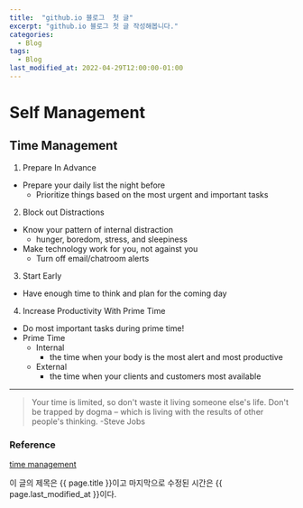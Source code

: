```yaml
---
title:  "github.io 블로그  첫 글"
excerpt: "github.io 블로그 첫 글 작성해봅니다."
categories:
  - Blog
tags:
  - Blog
last_modified_at: 2022-04-29T12:00:00-01:00 
---
```


# **Self Management**
## Time Management
1. Prepare In Advance
- Prepare your daily list the night before
  - Prioritize things based on the most urgent and important tasks
2. Block out Distractions
- Know your pattern of internal distraction
  - hunger, boredom, stress, and sleepiness
- Make technology work for you, not against you
  - Turn off email/chatroom alerts
3. Start Early
- Have enough time to think and plan for the coming day
4. Increase Productivity With Prime Time
- Do most important tasks during prime time!  
- Prime Time
  + Internal
    + the time when your body is the most alert and most productive
  + External
    + the time when your clients and customers most available
 
      
---
> Your time is limited, so don't waste it   living someone else's life. Don't be trapped by dogma – which is living with the results of other people's thinking. -Steve Jobs  

### Reference
[time management](https://www.briantracy.com/blog/time-management/6-time-management-tips-to-increase-productivity-organizational-skills/)

이 글의 제목은 {{ page.title }}이고
마지막으로 수정된 시간은 {{ page.last_modified_at }}이다.